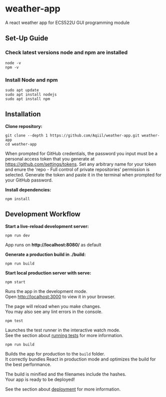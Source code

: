 # weather-app
A react weather app for ECS522U GUI programming module

## Set-Up Guide
### Check latest versions node and npm are installed
```
node -v
npm -v
```

### Install Node and npm
```
sudo apt update
sudo apt install nodejs
sudo apt install npm
```

## Installation
**Clone repository:**
```
git clone --depth 1 https://github.com/Aqiil/weather-app.git weather-app
cd weather-app
```
When prompted for GitHub credentials, the password you input must be a personal access token that you generate at https://github.com/settings/tokens. Set any arbitrary name for your token and enure the 'repo - Full control of private repositories' permission is selected. Generate the token and paste it in the terminal when prompted for your GitHub password.

**Install dependencies:**
```
npm install
```

## Development Workflow
**Start a live-reload development server:**
```
npm run dev
```
App runs on **http://localhost:8080/** as default

**Generate a production build in ./build:**
```
npm run build
```

**Start local production server with serve:**
```
npm start
```
Runs the app in the development mode.\
Open [http://localhost:3000](http://localhost:3000) to view it in your browser.

The page will reload when you make changes.\
You may also see any lint errors in the console.

```
npm test
```

Launches the test runner in the interactive watch mode.\
See the section about [running tests](https://facebook.github.io/create-react-app/docs/running-tests) for more information.

```
npm run build
```

Builds the app for production to the `build` folder.\
It correctly bundles React in production mode and optimizes the build for the best performance.

The build is minified and the filenames include the hashes.\
Your app is ready to be deployed!

See the section about [deployment](https://facebook.github.io/create-react-app/docs/deployment) for more information.